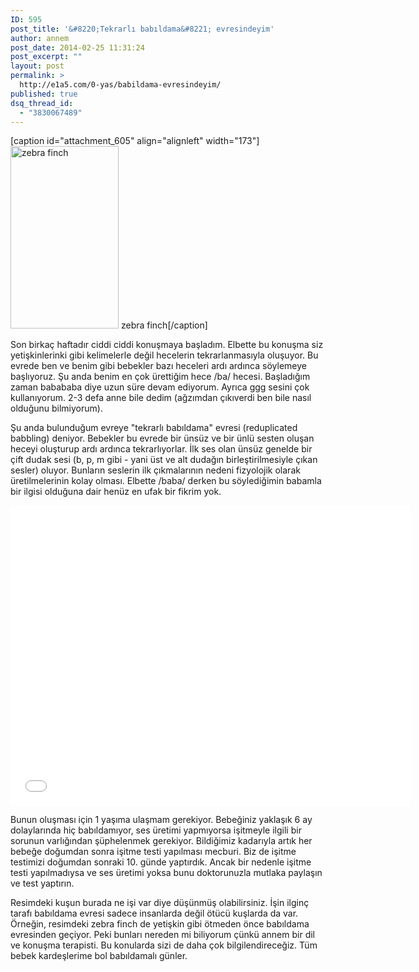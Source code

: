 ```yaml
---
ID: 595
post_title: '&#8220;Tekrarlı babıldama&#8221; evresindeyim'
author: annem
post_date: 2014-02-25 11:31:24
post_excerpt: ""
layout: post
permalink: >
  http://e1a5.com/0-yas/babildama-evresindeyim/
published: true
dsq_thread_id:
  - "3830067489"
---
```

[caption id="attachment_605" align="alignleft" width="173"]<a href="http://e1a5.com/wp-content/uploads/2014/02/zebra-finch.jpg"><img class="size-full wp-image-605  " src="http://e1a5.com/wp-content/uploads/2014/02/zebra-finch.jpg" alt="zebra finch" width="173" height="292" /></a> zebra finch[/caption]

Son birkaç haftadır ciddi ciddi konuşmaya başladım. Elbette bu konuşma siz yetişkinlerinki gibi kelimelerle değil hecelerin tekrarlanmasıyla oluşuyor. Bu evrede ben ve benim gibi bebekler bazı heceleri ardı ardınca söylemeye başlıyoruz. Şu anda benim en çok ürettiğim hece /ba/ hecesi. Başladığım zaman babababa diye uzun süre devam ediyorum. Ayrıca ggg sesini çok kullanıyorum. 2-3 defa anne bile dedim (ağzımdan çıkıverdi ben bile nasıl olduğunu bilmiyorum).

Şu anda bulunduğum evreye "tekrarlı babıldama" evresi (reduplicated babbling) deniyor. Bebekler bu evrede bir ünsüz ve bir ünlü sesten oluşan heceyi oluşturup ardı ardınca tekrarlıyorlar. İlk ses olan ünsüz genelde bir çift dudak sesi (b, p, m gibi - yani üst ve alt dudağın birleştirilmesiyle çıkan sesler) oluyor. Bunların seslerin ilk çıkmalarının nedeni fizyolojik olarak üretilmelerinin kolay olması. Elbette /baba/ derken bu söylediğimin babamla bir ilgisi olduğuna dair henüz en ufak bir fikrim yok.

<iframe src="//www.youtube.com/embed/sagC6J9DaFU" width="640" height="480" frameborder="0" allowfullscreen="allowfullscreen"></iframe>

Bunun oluşması için 1 yaşıma ulaşmam gerekiyor. Bebeğiniz yaklaşık 6 ay dolaylarında hiç babıldamıyor, ses üretimi yapmıyorsa işitmeyle ilgili bir sorunun varlığından şüphelenmek gerekiyor. Bildiğimiz kadarıyla artık her bebeğe doğumdan sonra işitme testi yapılması mecburi. Biz de işitme testimizi doğumdan sonraki 10. günde yaptırdık. Ancak bir nedenle işitme testi yapılmadıysa ve ses üretimi yoksa bunu doktorunuzla mutlaka paylaşın ve test yaptırın.

Resimdeki kuşun burada ne işi var diye düşünmüş olabilirsiniz. İşin ilginç tarafı babıldama evresi sadece insanlarda değil ötücü kuşlarda da var. Örneğin, resimdeki zebra finch de yetişkin gibi ötmeden önce babıldama evresinden geçiyor. Peki bunları nereden mi biliyorum çünkü annem bir dil ve konuşma terapisti. Bu konularda sizi de daha çok bilgilendireceğiz. Tüm bebek kardeşlerime bol babıldamalı günler.